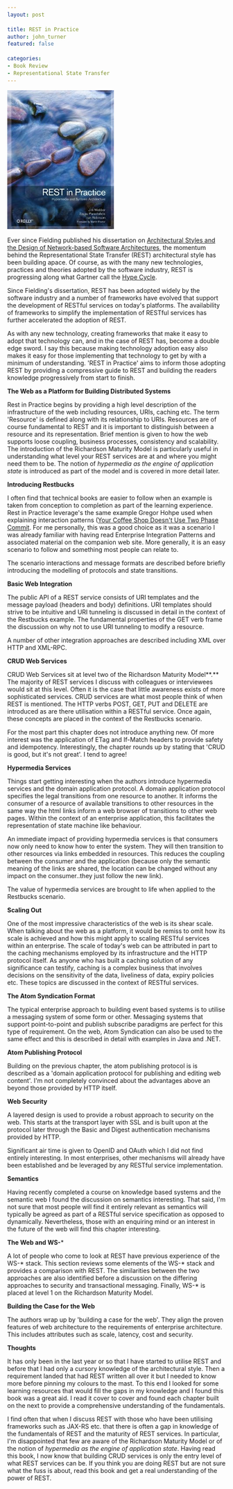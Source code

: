 ```yaml
---
layout: post

title: REST in Practice
author: john_turner
featured: false

categories:
- Book Review
- Representational State Transfer
---
```


<img src="/assets/img/post/2011-11-09-rest-in-practice/book-cover.jpg" class="pull-left img-fluid img-thumbnail mr-3"/>

Ever since Fielding published his dissertation on [Architectural Styles and the Design of Network-based Software Architectures](http://www.ics.uci.edu/~fielding/pubs/dissertation/top.htm), the momentum behind the Representational State Transfer (REST) architectural style has been building apace. Of course, as with the many new technologies, practices and theories adopted by the software industry, REST is progressing along what Gartner call the [Hype Cycle](http://en.wikipedia.org/wiki/Hype_cycle).

Since Fielding's dissertation, REST has been adopted widely by the software industry and a number of frameworks have evolved that support the development of RESTful services on today's platforms. The availability of frameworks to simplify the implementation of RESTful services has further accelerated the adoption of REST.

As with any new technology, creating frameworks that make it easy to adopt that technology can, and in the case of REST has, become a double edge sword. I say this because making technology adoption easy also makes it easy for those implementing that technology to get by with a minimum of understanding. 'REST in Practice' aims to inform those adopting REST by providing a compressive guide to REST and building the readers knowledge progressively from start to finish.

<!-- more -->

**The Web as a Platform for Building Distributed Systems**

Rest in Practice begins by providing a high level description of the infrastructure of the web including resources, URIs, caching etc. The term 'Resource' is defined along with its relationship to URIs. Resources are of course fundamental to REST and it is important to distinguish between a resource and its representation. Brief mention is given to how the web supports loose coupling, business processes, consistency and scalability. The introduction of the Richardson Maturity Model is particularly useful in understanding what level your REST services are at and where you might need them to be. The notion of *hypermedia as the engine of application state* is introduced as part of the model and is covered in more detail later.

**Introducing Restbucks**

I often find that technical books are easier to follow when an example is taken from conception to completion as part of the learning experience. Rest in Practice leverage's the same example Gregor Hohpe used when explaining interaction patterns ([Your Coffee Shop Doesn't Use Two Phase Commit](http://eaipatterns.com/docs/IEEE_Software_Design_2PC.pdf). For me personally, this was a good choice as it was a scenario I was already familiar with having read Enterprise Integration Patterns and associated material on the companion web site. More generally, it is an easy scenario to follow and something most people can relate to.

The scenario interactions and message formats are described before briefly introducing the modelling of protocols and state transitions.

**Basic Web Integration**

The public API of a REST service consists of URI templates and the message payload (headers and body) definitions. URI templates should strive to be intuitive and URI tunneling is discussed in detail in the context of the Restbucks example. The fundamental properties of the GET verb frame the discussion on why not to use URI tunneling to modify a resource.

A number of other integration approaches are described including XML over HTTP and XML-RPC.

**CRUD Web Services**

CRUD Web Services sit at level two of the Richardson Maturity Model**.** The majority of REST services I discuss with colleagues or interviewees would sit at this level. Often it is the case that little awareness exists of more sophisticated services. CRUD services are what most people think of when REST is mentioned. The HTTP verbs POST, GET, PUT and DELETE are introduced as are there utilisation within a RESTful service. Once again, these concepts are placed in the context of the Restbucks scenario.

For the most part this chapter does not introduce anything new. Of more interest was the application of ETag and If-Match headers to provide safety and idempotency. Interestingly, the chapter rounds up by stating that 'CRUD is good, but it's not great'. I tend to agree!

**Hypermedia Services**

Things start getting interesting when the authors introduce hypermedia services and the domain application protocol. A domain application protocol specifies the legal transitions from one resource to another. It informs the consumer of a resource of available transitions to other resources in the same way the html links inform a web browser of transitions to other web pages. Within the context of an enterprise application, this facilitates the representation of state machine like behaviour.

An immediate impact of providing hypermedia services is that consumers now only need to know how to enter the system. They will then transition to other resources via links embedded in resources. This reduces the coupling between the consumer and the application (because only the semantic meaning of the links are shared, the location can be changed without any impact on the consumer..they just follow the new link).

The value of hypermedia services are brought to life when applied to the Restbucks scenario.

**Scaling Out**

One of the most impressive characteristics of the web is its shear scale. When talking about the web as a platform, it would be remiss to omit how its scale is achieved and how this might apply to scaling RESTful services within an enterprise. The scale of today's web can be attributed in part to the caching mechanisms employed by its infrastructure and the HTTP protocol itself. As anyone who has built a caching solution of any significance can testify, caching is a complex business that involves decisions on the sensitivity of the data, liveliness of data, expiry policies etc. These topics are discussed in the context of RESTful services.

**The Atom Syndication Format**

The typical enterprise approach to building event based systems is to utilise a messaging system of some form or other. Messaging systems that support point-to-point and publish subscribe paradigms are perfect for this type of requirement. On the web, Atom Syndication can also be used to the same effect and this is described in detail with examples in Java and .NET.

**Atom Publishing Protocol**

Building on the previous chapter, the atom publishing protocol is is described as a 'domain application protocol for publishing and editing web content'. I'm not completely convinced about the advantages above an beyond those provided by HTTP itself.

**Web Security**

A layered design is used to provide a robust approach to security on the web. This starts at the transport layer with SSL and is built upon at the protocol later through the Basic and Digest authentication mechanisms provided by HTTP.

Significant air time is given to OpenID and OAuth which I did not find entirely interesting. In most enterprises, other mechanisms will already have been established and be leveraged by any RESTful service implementation.

**Semantics**

Having recently completed a course on knowledge based systems and the semantic web I found the discussion on semantics interesting. That said, I'm not sure that most people will find it entirely relevant as semantics will typically be agreed as part of a RESTful service specification as opposed to dynamically. Nevertheless, those with an enquiring mind or an interest in the future of the web will find this chapter interesting.

**The Web and WS-***

A lot of people who come to look at REST have previous experience of the WS-* stack. This section reviews some elements of the WS-* stack and provides a comparison with REST. The similarities between the two approaches are also identified before a discussion on the differing approaches to security and transactional messaging. Finally, WS-* is placed at level 1 on the Richardson Maturity Model.

**Building the Case for the Web**

The authors wrap up by 'building a case for the web'. They align the proven features of web architecture to the requirements of enterprise architecture. This includes attributes such as scale, latency, cost and security.

**Thoughts**

It has only been in the last year or so that I have started to utilise REST and before that I had only a cursory knowledge of the architectural style. Then a requirement landed that had REST written all over it but I needed to know more before pinning my colours to the mast. To this end I looked for some learning resources that would fill the gaps in my knowledge and I found this book was a great aid. I read it cover to cover and found each chapter built on the next to provide a comprehensive understanding of the fundamentals.

I find often that when I discuss REST with those who have been utilising frameworks such as JAX-RS etc. that there is often a gap in knowledge of the fundamentals of REST and the maturity of REST services. In particular, I'm disappointed that few are aware of the Richardson Maturity Model or of the notion of *hypermedia as the engine of application state*. Having read this book, I now know that building CRUD services is only the entry level of what REST services can be. If you think you are doing REST but are not sure what the fuss is about, read this book and get a real understanding of the power of REST.
